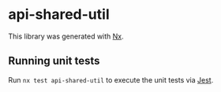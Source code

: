 # api-shared-util

This library was generated with [Nx](https://nx.dev).

## Running unit tests

Run `nx test api-shared-util` to execute the unit tests via [Jest](https://jestjs.io).
